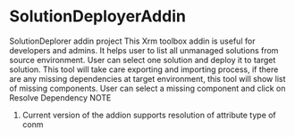 # SolutionDeployerAddin
SolutionDeplorer addin project
This Xrm toolbox addin is useful for developers and admins. It helps user to list all unmanaged solutions from source environment. User can select one solution and deploy it to target solution.
This tool will take care exporting and importing process, if there are any missing dependencies at target environment, this tool will show list of missing components. User can select a missing component and click on Resolve Dependency
NOTE
1) Current version of the addion supports resolution of attribute type of conm
